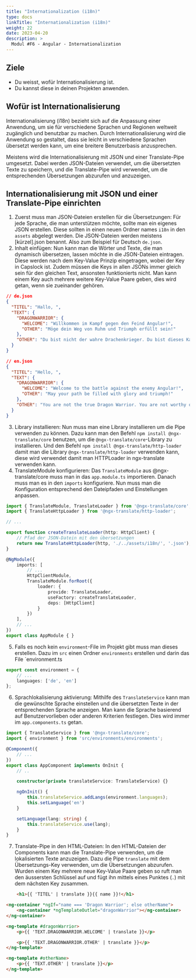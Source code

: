 ```yaml
---
title: "Internationalization (i18n)"
type: docs
linkTitle: "Internationalization (i18n)"
weight: 22
date: 2023-04-20
description: >
  Modul #F6 - Angular - Internationalization
---
```

## Ziele
* Du weisst, wofür Internationalisierung ist.
* Du kannst diese in deinen Projekten anwenden.

## Wofür ist Internationalisierung 
Internationalisierung (i18n) bezieht sich auf die Anpassung einer Anwendung, um sie für verschiedene Sprachen und Regionen weltweit zugänglich und benutzbar zu machen. Durch Internationalisierung wird die Anwendung so gestaltet, dass sie leicht in verschiedene Sprachen übersetzt werden kann, um eine breitere Benutzerbasis anzusprechen.

Meistens wird die Internationalisierung mit JSON und einer Translate-Pipe umgesetzt. Dabei werden JSON-Dateien verwendet, um die übersetzten Texte zu speichern, und die Translate-Pipe wird verwendet, um die entsprechenden Übersetzungen abzurufen und anzuzeigen.


## Internationalisierung mit JSON und einer Translate-Pipe einrichten
1. Zuerst muss man JSON-Dateien erstellen für die Übersetzungen: Für jede Sprache, die man unterstützen möchte, sollte man ein eigenes JSON erstellen. Diese sollten in einen neuen Ordner names `i18n` in den `assets` abgelegt werden. Die JSON-Dateien werden meistens [kürzel].json benannt. Also zum Beispiel für Deutsch `de.json`.
2. Inhalt einfügen: Nun kann man die Wörter und Texte, die man dynamisch übersetzen, lassen möchte in die JSON-Dateien eintragen. Diese werden nach dem Key-Value Prinzip eingetragen, wobei der Key in Capslock ist. Zudem müssen die Keys in allen JSONs immer gleich sein für den gleichen Text, ansonsten funktionierts nicht. Man kann einem Key auch mehrere weitere Key-Value Paare geben, dies wird getan, wenn sie zueinander gehören. 
```json
// de.json
{
  "TITEL": "Hallo, ",
  "TEXT": {
    "DRAGONWARRIOR": {
      "WELCOME": "Willkommen im Kampf gegen den Feind Angular!",
      "OTHER": "Möge dein Weg von Ruhm und Triumph erfüllt sein!"
    },
    "OTHER": "Du bist nicht der wahre Drachenkrieger. Du bist dieses Kampfes nicht würdig."
  }
}
```
```json
// en.json
{
  "TITEL": "Hello, ",
  "TEXT": {
    "DRAGONWARRIOR": {
      "WELCOME": "Welcome to the battle against the enemy Angular!",
      "OTHER": "May your path be filled with glory and triumph!"
    },
    "OTHER": "You are not the true Dragon Warrior. You are not worthy of this battle."
  }
}
```

3. Library installieren: Nun muss man eine Library installieren um die Pipe verwenden zu können. Dazu kann man den Befehl `npm install @ngx-translate/core` benutzen, um die `@ngx-translate/core`-Library zu installieren. Und den Befehl `npm install @ngx-translate/http-loader` damit man die Library `@ngx-translate/http-loader` verwenden kann, diese wird verwendet damit man HTTPLoader in ngx-translate verwenden kann.
4. TranslateModule konfigurieren: Das `TranslateModule` aus @ngx-translate/core muss man in das `app.module.ts` importieren. Danach muss man es in den `imports` konfiguriere. Nun muss man die Konfiguration entsprechend den Dateipfaden und Einstellungen anpassen.
```typescript
import { TranslateModule, TranslateLoader } from '@ngx-translate/core';
import { TranslateHttpLoader } from '@ngx-translate/http-loader';

// ...

export function createTranslateLoader(http: HttpClient) {
    // Pfad der JSON-Datein mit den übersetzungen
    return new TranslateHttpLoader(http, './../assets/i18n/', '.json');
}

@NgModule({
    imports: [
        // ...
        HttpClientModule,
        TranslateModule.forRoot({
            loader: {
                provide: TranslateLoader,
                useFactory: createTranslateLoader,
                deps: [HttpClient]
            }
        })
    ],
    // ...
})
export class AppModule { }
```

5. Falls es noch kein `environment`-File im Projekt gibt muss man dieses erstellen. Dazu im `src` einen Ordner `environments` erstellen und darin das File `environment.ts
```typescript
export const environment = {
    // ...
    languages: ['de', 'en']
};
```

6. Sprachlokalisierung aktivierung: Mithilfe des `TranslateService` kann man die gewünschte Sprache einstellen und die übersetzten Texte in der entsprechenden Sprache anzeigen. Man kann die Sprache basierend auf Benutzervorlieben oder anderen Kriterien festlegen.
Dies wird immer im `app.components.ts` getan.
```typescript
import { TranslateService } from '@ngx-translate/core';
import { environment } from 'src/environments/environments';

@Component({
    // ...
})
export class AppComponent implements OnInit {
    // ..

    constructor(private translateService: TranslateService) {}

    ngOnInit() {
        this.translateService.addLangs(environment.languages);
        this.setLanguage('en')
    }

    setLanguage(lang: string) {
        this.translateService.use(lang);
    }
}
```

7. Translate-Pipe in den HTML-Dateien: In den HTML-Dateien der Components kann man die Translate-Pipe verwenden, um die lokalisierten Texte anzuzeigen. Dazu die Pipe `translate` mit dem Übersetzungs-Key verwenden, um die Übersetzungen abzurufen. Wurden einem Key mehrere neue Key-Value Paare geben so ruft man den äussersten Schlüssel auf und fügt ihn mittels eines Punktes (`.`) mit dem nächsten Key zusammen.
```html
    <h1>{{ 'TITEL' | translate }}{{ name }}!</h1>

<ng-container *ngIf="name === 'Dragon Warrior'; else otherName">
    <ng-container *ngTemplateOutlet="dragonWarrior"></ng-container>
</ng-container>

<ng-template #dragonWarrior>
    <p>{{ 'TEXT.DRAGONWARRIOR.WELCOME' | translate }}</p>

    <p>{{ 'TEXT.DRAGONWARRIOR.OTHER' | translate }}</p>
</ng-template>

<ng-template #otherName>
    <p>{{ 'TEXT.OTHER' | translate }}</p>
</ng-template>
```


